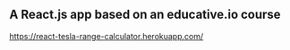 ## A React.js app based on an educative.io course

https://react-tesla-range-calculator.herokuapp.com/

